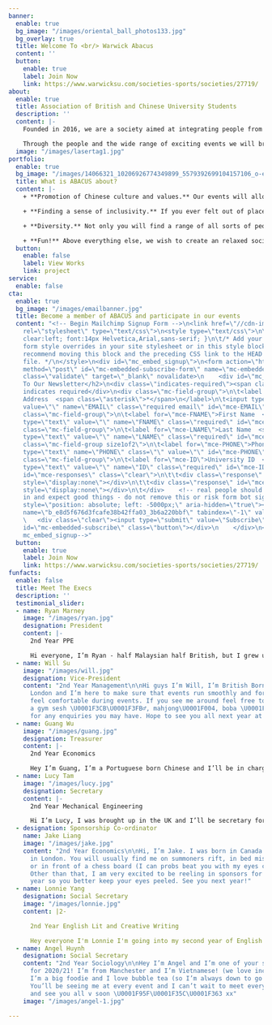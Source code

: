 ```yaml
---
banner:
  enable: true
  bg_image: "/images/oriental_ball_photos133.jpg"
  bg_overlay: true
  title: Welcome To <br/> Warwick Abacus
  content: ''
  button:
    enable: true
    label: Join Now
    link: https://www.warwicksu.com/societies-sports/societies/27719/
about:
  enable: true
  title: Association of British and Chinese University Students
  description: ''
  content: |-
    Founded in 2016, we are a society aimed at integrating people from all backgrounds sharing a common interest in Chinese and Asian culture. We do this through organising a variety of enjoyable events throughout the year. Dim Sum, bowling, Hot Pot and karaoke are some of the examples of events we have organised in the past. We hope to play a pivotal role in eliminating any barriers and misconceptions perceived to exist between student communities from different cultures and origins.

    Through the people and the wide range of exciting events we will bring you throughout the year, we hope you will have a happy and unforgettable university experience and establish lifelong friendships. Therefore, what have you got to lose? Come to have fun and meet new people at our next event!
  image: "/images/lasertag1.jpg"
portfolio:
  enable: true
  bg_image: "/images/14066321_10206926774349899_5579392699104157106_o-e1571562526696.jpg"
  title: What is ABACUS about?
  content: |-
    + **Promotion of Chinese culture and values.** Our events will allow you to experience this age old culture rich of unique fascinating traditions.

    + **Finding a sense of inclusivity.** If you ever felt out of place, you may just be able to find like-minded people who will understand you. We are a close community and we try to accommodate everyone with common interests. You will likely build bonds for life and create a home away from home!

    + **Diversity.** Not only you will find a range of all sorts of people with incredible international mindsets, yet woven together through the influence of a Chinese background. Nevertheless, we can also cater anyone with even the mildest interests in Chinese culture.

    + **Fun!** Above everything else, we wish to create an relaxed social environment for everyone to create cheerful memories and ever lasting relationships in the society.
  button:
    enable: false
    label: View Works
    link: project
service:
  enable: false
cta:
  enable: true
  bg_image: "/images/emailbanner.jpg"
  title: Become a member of ABACUS and participate in our events
  content: "<!-- Begin Mailchimp Signup Form -->\n<link href=\"//cdn-images.mailchimp.com/embedcode/classic-10_7.css\"
    rel=\"stylesheet\" type=\"text/css\">\n<style type=\"text/css\">\n\t#mc_embed_signup{background:#fff;
    clear:left; font:14px Helvetica,Arial,sans-serif; }\n\t/* Add your own Mailchimp
    form style overrides in your site stylesheet or in this style block.\n\t   We
    recommend moving this block and the preceding CSS link to the HEAD of your HTML
    file. */\n</style>\n<div id=\"mc_embed_signup\">\n<form action=\"https://warwickabacus.us20.list-manage.com/subscribe/post?u=e8d5f676d3fcafe38b42ffa03&amp;id=3b6a220bbf\"
    method=\"post\" id=\"mc-embedded-subscribe-form\" name=\"mc-embedded-subscribe-form\"
    class=\"validate\" target=\"_blank\" novalidate>\n    <div id=\"mc_embed_signup_scroll\">\n\t<h2>Subscribe
    To Our Newsletter</h2>\n<div class=\"indicates-required\"><span class=\"asterisk\">*</span>
    indicates required</div>\n<div class=\"mc-field-group\">\n\t<label for=\"mce-EMAIL\">Email
    Address  <span class=\"asterisk\">*</span>\n</label>\n\t<input type=\"email\"
    value=\"\" name=\"EMAIL\" class=\"required email\" id=\"mce-EMAIL\">\n</div>\n<div
    class=\"mc-field-group\">\n\t<label for=\"mce-FNAME\">First Name  <span class=\"asterisk\">*</span>\n</label>\n\t<input
    type=\"text\" value=\"\" name=\"FNAME\" class=\"required\" id=\"mce-FNAME\">\n</div>\n<div
    class=\"mc-field-group\">\n\t<label for=\"mce-LNAME\">Last Name  <span class=\"asterisk\">*</span>\n</label>\n\t<input
    type=\"text\" value=\"\" name=\"LNAME\" class=\"required\" id=\"mce-LNAME\">\n</div>\n<div
    class=\"mc-field-group size1of2\">\n\t<label for=\"mce-PHONE\">Phone Number </label>\n\t<input
    type=\"text\" name=\"PHONE\" class=\"\" value=\"\" id=\"mce-PHONE\">\n</div>\n<div
    class=\"mc-field-group\">\n\t<label for=\"mce-ID\">University ID  <span class=\"asterisk\">*</span>\n</label>\n\t<input
    type=\"text\" value=\"\" name=\"ID\" class=\"required\" id=\"mce-ID\">\n</div>\n\t<div
    id=\"mce-responses\" class=\"clear\">\n\t\t<div class=\"response\" id=\"mce-error-response\"
    style=\"display:none\"></div>\n\t\t<div class=\"response\" id=\"mce-success-response\"
    style=\"display:none\"></div>\n\t</div>    <!-- real people should not fill this
    in and expect good things - do not remove this or risk form bot signups-->\n    <div
    style=\"position: absolute; left: -5000px;\" aria-hidden=\"true\"><input type=\"text\"
    name=\"b_e8d5f676d3fcafe38b42ffa03_3b6a220bbf\" tabindex=\"-1\" value=\"\"></div>\n
    \   <div class=\"clear\"><input type=\"submit\" value=\"Subscribe\" name=\"subscribe\"
    id=\"mc-embedded-subscribe\" class=\"button\"></div>\n    </div>\n</form>\n</div>\n\n<!--End
    mc_embed_signup-->"
  button:
    enable: true
    label: Join Now
    link: https://www.warwicksu.com/societies-sports/societies/27719/
funfacts:
  enable: false
  title: Meet The Execs
  description: ''
  testimonial_slider:
  - name: Ryan Marney
    image: "/images/ryan.jpg"
    designation: President
    content: |-
      2nd Year PPE

      Hi everyone, I’m Ryan - half Malaysian half British, but I grew up in Hong Kong. I'm excited to be your president for next year and I’ll do my best to make the society fun and inclusive! I love photography and will never say no to food (rip my budget). Also, my flush is definitely the worst. Looking forward to meeting everyone!
  - name: Will Su
    image: "/images/will.jpg"
    designation: Vice-President
    content: "2nd Year Management\n\nHi guys I’m Will, I’m British Born Chinese from
      London and I’m here to make sure that events run smoothly and for you guys to
      feel comfortable during events. If you see me around feel free to shout me for
      a gym sesh \U0001F3CB\U0001F3FB‍♂️, mahjong\U0001F004️, boba \U0001F964and ofc
      for any enquiries you may have. Hope to see you all next year at ABACUS events!"
  - name: Guang Wu
    image: "/images/guang.jpg"
    designation: Treasurer
    content: |-
      2nd Year Economics

      Hey I’m Guang, I’m a Portuguese born Chinese and I’ll be in charge of filling up the abacus bank account. I’ve always loved traveling, eating well, and making bad decisions. Catch me getting kicked out of a club and getting threatened by a priest in one night. I hope everyone enjoys what we’ve got planned for next year!
  - name: Lucy Tam
    image: "/images/lucy.jpg"
    designation: Secretary
    content: |-
      2nd Year Mechanical Engineering

      Hi I’m Lucy, I was brought up in the UK and I’ll be secretary for this year. I like to do origami and prop making and can usually be found at the buildspace working on some projects. I look forward to getting to know everyone in the society better and to support the rest of the exec to make this a great year ^^
  - designation: Sponsorship Co-ordinator
    name: Jake Liang
    image: "/images/jake.jpg"
    content: "2nd Year Economics\n\nHi, I’m Jake. I was born in Canada but now I live
      in London. You will usually find me on summoners rift, in bed missing my lectures
      or in front of a chess board (I can probs beat you with my eyes closed \U0001F92A).
      Other than that, I am very excited to be reeling in sponsors for y’all next
      year so you better keep your eyes peeled. See you next year!"
  - name: Lonnie Yang
    designation: Social Secretary
    image: "/images/lonnie.jpg"
    content: |2-

      2nd Year English Lit and Creative Writing

      Hey everyone I'm Lonnie I'm going into my second year of English Literature and Creative Writing. I'm from London, and I'm excited to be one of your (extremely responsible) social secs next year! I love cooking and all things food (and a bit of league on the side). I'm hoping to see everyone at our socials next year! I know quarantine's got everyone down right now at home but don't worry, I'll make you all red with Asian flush when we're back :))
  - name: Angel Huynh
    designation: Social Secretary
    content: "2nd Year Sociology\n\nHey I’m Angel and I’m one of your social secs
      for 2020/21! I’m from Manchester and I’m Vietnamese! (we love inclusivity\U0001F1FB\U0001F1F3)
      I’m a big foodie and I love bubble tea (so I’m always down to go for one \U0001F440)
      You’ll be seeing me at every event and I can’t wait to meet everyone! Stay safe
      and see you all v soon \U0001F95F\U0001F35C\U0001F363 xx"
    image: "/images/angel-1.jpg"

---
```


